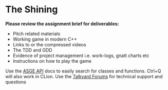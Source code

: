 # The Shining

**Please review the assignment brief for deliverables:**
- Pitch related materials
- Working game in modern C++
- Links to or the compressed videos
- The TDD and GDD
- Evidence of project management i.e. work-logs, gnatt charts etc
- Instructions on how to play the game


Use the [ASGE API](https://huxyuk.github.io/AwesomeSauceGE/) docs to easily search for classes and functions. Ctrl+Q will also work in CLion.
Use the [Talkyard Forums](https://talkyard.codeape.co.uk/) for technical support and questions